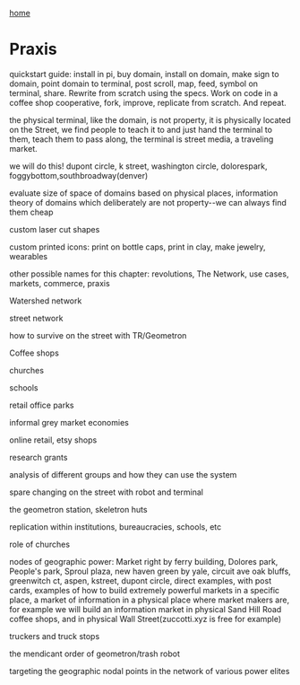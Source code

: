 [home](index.html)

# Praxis

quickstart guide: install in pi, buy domain, install on domain, make sign to domain, point domain to terminal, post scroll, map, feed, symbol on terminal, share.  Rewrite from scratch using the specs.  Work on code in a coffee shop cooperative, fork, improve, replicate from scratch. And repeat.

the physical terminal, like the domain, is not property, it is physically located on the Street, we find people to teach it to and just hand the terminal to them, teach them to pass along, the terminal is street media, a traveling market.  

we will do this! dupont circle, k street, washington circle, dolorespark, foggybottom,southbroadway(denver)

evaluate size of space of domains based on physical places, information theory of domains which deliberately are not property--we can always find them cheap

custom laser cut shapes

custom printed icons: print on bottle caps, print in clay, make jewelry, wearables

other possible names for this chapter: revolutions, The Network, use cases, markets, commerce, praxis

Watershed network

street network

how to survive on the street with TR/Geometron

Coffee shops

churches

schools

retail office parks

informal grey market economies

online retail, etsy shops

research grants 

analysis of different groups and how they can use the system

spare changing on the street with robot and terminal

the geometron station, skeletron huts

replication within institutions, bureaucracies, schools, etc

role of churches

nodes of geographic power: Market right by ferry building, Dolores park, People's park, Sproul plaza, new haven green by yale, circuit ave oak bluffs, greenwitch ct, aspen, kstreet, dupont circle, direct examples, with post cards, examples of how to build extremely powerful markets in a specific place, a market of information in a physical place where market makers are, for example we will build an information market in physical Sand Hill Road coffee shops, and in physical Wall Street(zuccotti.xyz is free for example)

truckers and truck stops

the mendicant order of geometron/trash robot

targeting the geographic nodal points in the network of various power elites

